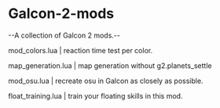# Galcon-2-mods
--A collection of Galcon 2 mods.--

mod_colors.lua |
  reaction time test per color.

map_generation.lua |
  map generation without g2.planets_settle
 
mod_osu.lua |
  recreate osu in Galcon as closely as possible.

float_training.lua |
  train your floating skills in this mod.
